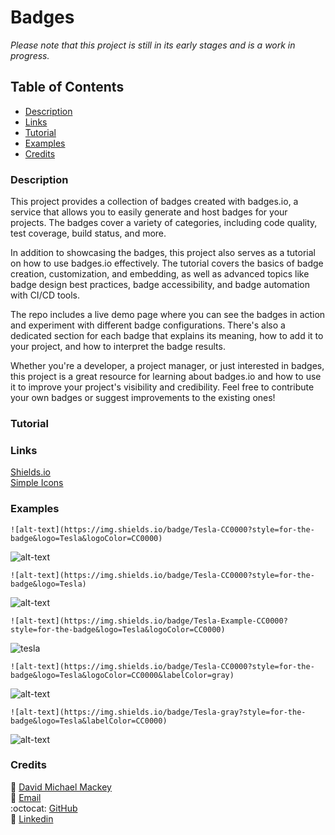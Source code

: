 # Badges

*Please note that this project is still in its early stages and is a work in progress.*

## Table of Contents

- [Description](#description)
- [Links](#links)
- [Tutorial](#tutorial)
- [Examples](#examples)
- [Credits](#credits)

### Description

This project provides a collection of badges created with badges.io, a service that allows you to easily generate and host badges for your projects. The badges cover a variety of categories, including code quality, test coverage, build status, and more.

In addition to showcasing the badges, this project also serves as a tutorial on how to use badges.io effectively. The tutorial covers the basics of badge creation, customization, and embedding, as well as advanced topics like badge design best practices, badge accessibility, and badge automation with CI/CD tools.

The repo includes a live demo page where you can see the badges in action and experiment with different badge configurations. There's also a dedicated section for each badge that explains its meaning, how to add it to your project, and how to interpret the badge results.

Whether you're a developer, a project manager, or just interested in badges, this project is a great resource for learning about badges.io and how to use it to improve your project's visibility and credibility. Feel free to contribute your own badges or suggest improvements to the existing ones!

### Tutorial

### Links

[Shields.io](https://shields.io/)
<br>
[Simple Icons](https://simpleicons.org/)

### Examples

`![alt-text](https://img.shields.io/badge/Tesla-CC0000?style=for-the-badge&logo=Tesla&logoColor=CC0000)`

![alt-text](https://img.shields.io/badge/Tesla-gray?style=for-the-badge&logo=Tesla&logoColor=CC0000)

`![alt-text](https://img.shields.io/badge/Tesla-CC0000?style=for-the-badge&logo=Tesla)`

![alt-text](https://img.shields.io/badge/Tesla-CC0000?style=for-the-badge&logo=Tesla)

`![alt-text](https://img.shields.io/badge/Tesla-Example-CC0000?style=for-the-badge&logo=Tesla&logoColor=CC0000)`

![tesla](https://img.shields.io/badge/Tesla-Example-CC0000?style=for-the-badge&logo=Tesla&logoColor=CC0000)

`![alt-text](https://img.shields.io/badge/Tesla-CC0000?style=for-the-badge&logo=Tesla&logoColor=CC0000&labelColor=gray)`

![alt-text](https://img.shields.io/badge/Tesla-CC0000?style=for-the-badge&logo=Tesla&logoColor=CC0000&labelColor=gray)

`![alt-text](https://img.shields.io/badge/Tesla-gray?style=for-the-badge&logo=Tesla&labelColor=CC0000)`

![alt-text](https://img.shields.io/badge/Tesla-gray?style=for-the-badge&logo=Tesla&labelColor=CC0000)


### Credits

:bust_in_silhouette: [David Michael Mackey](https://www.notion.so/davidmichaelmackey/David-Mackey-a59ce61a996840d6a933e3b135673467?pvs=4)
<br>
:email: [Email](mailto:davidmackey@hey.com)
<br>
:octocat: [GitHub](https://github.com/davidmichaelmackey/)
<br>
:briefcase: [Linkedin](https://linkedin.com/in/davidmichaelmackey/)
